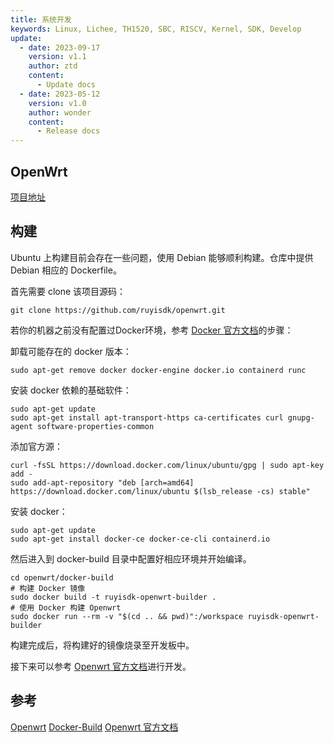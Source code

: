 ```yaml
---
title: 系统开发
keywords: Linux, Lichee, TH1520, SBC, RISCV, Kernel, SDK, Develop
update:
  - date: 2023-09-17
    version: v1.1
    author: ztd
    content:
      - Update docs
  - date: 2023-05-12
    version: v1.0
    author: wonder
    content:
      - Release docs
---
```


## OpenWrt

[项目地址](https://github.com/ruyisdk/openwrt)

## 构建

Ubuntu 上构建目前会存在一些问题，使用 Debian 能够顺利构建。仓库中提供 Debian 相应的 Dockerfile。

首先需要 clone 该项目源码：
```shell
git clone https://github.com/ruyisdk/openwrt.git
```

若你的机器之前没有配置过Docker环境，参考 [Docker 官方文档](https://www.yuque.com/za4k4z/uzn618/fvxfnefpbdsg15hk)的步骤：

卸载可能存在的 docker 版本：
```shell
sudo apt-get remove docker docker-engine docker.io containerd runc
```

安装 docker 依赖的基础软件：
```shell
sudo apt-get update
sudo apt-get install apt-transport-https ca-certificates curl gnupg-agent software-properties-common
```

添加官方源：
```shell
curl -fsSL https://download.docker.com/linux/ubuntu/gpg | sudo apt-key add -
sudo add-apt-repository "deb [arch=amd64] https://download.docker.com/linux/ubuntu $(lsb_release -cs) stable"
```

安装 docker：
```shell
sudo apt-get update
sudo apt-get install docker-ce docker-ce-cli containerd.io
```

然后进入到 docker-build 目录中配置好相应环境并开始编译。

```shell
cd openwrt/docker-build
# 构建 Docker 镜像
sudo docker build -t ruyisdk-openwrt-builder .
# 使用 Docker 构建 Openwrt
sudo docker run --rm -v "$(cd .. && pwd)":/workspace ruyisdk-openwrt-builder
```

构建完成后，将构建好的镜像烧录至开发板中。


接下来可以参考 [Openwrt 官方文档](https://openwrt.org/docs/start)进行开发。

## 参考

[Openwrt](https://github.com/ruyisdk/openwrt)
[Docker-Build](https://github.com/ruyisdk/openwrt/tree/lpi4a-new/docker-build)
[Openwrt 官方文档](https://openwrt.org/docs/start)
